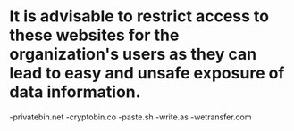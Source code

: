 # It is advisable to restrict access to these websites for the organization's users as they can lead to easy and unsafe exposure of data information.

-privatebin.net
-cryptobin.co
-paste.sh
-write.as
-wetransfer.com

